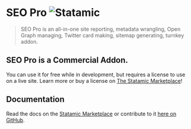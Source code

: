 # SEO Pro ![Statamic](https://img.shields.io/badge/statamic-3.0-blue.svg?style=flat-square)
> SEO Pro is an all-in-one site reporting, metadata wrangling, Open Graph managing, Twitter card making, sitemap generating, turnkey addon.

## SEO Pro is a Commercial Addon.

You can use it for free while in development, but requires a license to use on a live site. Learn more or buy a license on [The Statamic Marketplace](https://statamic.com/marketplace/addons/seo-pro)!

## Documentation

Read the docs on the [Statamic Marketplace](https://statamic.com/marketplace/addons/seo-pro/docs) or contribute to it [here on GitHub](DOCUMENTATION.md).
